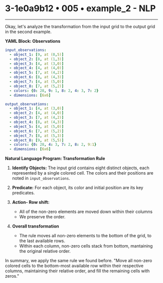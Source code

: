 # 3-1e0a9b12 • 005 • example_2 - NLP

---
Okay, let's analyze the transformation from the input grid to the output grid in the second example.

**YAML Block: Observations**

```yaml
input_observations:
  - object_1: [9, at (0,5)]
  - object_2: [8, at (1,3)]
  - object_3: [4, at (3,0)]
  - object_4: [4, at (4,0)]
  - object_5: [7, at (4,2)]
  - object_6: [8, at (4,3)]
  - object_7: [4, at (5,0)]
  - object_8: [7, at (5,2)]
  - colors: {0: 28, 9: 1, 8: 2, 4: 3, 7: 2}
  - dimensions: [6x6]

output_observations:
  - object_1: [4, at (3,0)]
  - object_2: [4, at (4,0)]
  - object_3: [7, at (4,2)]
  - object_4: [8, at (4,3)]
  - object_5: [4, at (5,0)]
  - object_6: [7, at (5,2)]
  - object_7: [8, at (5,3)]
  - object_8: [9, at (5,5)]
  - colors: {0: 28, 4: 3, 7: 2, 8: 2, 9:1}
  - dimensions: [6x6]
```

**Natural Language Program: Transformation Rule**

1.  **Identify Objects:** The input grid contains eight distinct objects, each represented by a single colored cell. The colors and their positions are noted in `input_observations`.

2.  **Predicate:** For each object, its color and initial position are its key predicates.

3. **Action- Row shift:**
      - All of the non-zero elements are moved down within their columns
      - We preserve the order.

4. **Overall transformation**
   - The rule moves all non-zero elements to the bottom of the grid, to the last available rows.
   - Within each column, non-zero cells stack from bottom, mantaining the original relative order.

In summary, we apply the same rule we found before.
"Move all non-zero colored cells to the bottom-most available row within their respective columns, maintaining their relative order, and fill the remaining cells with zeros."

